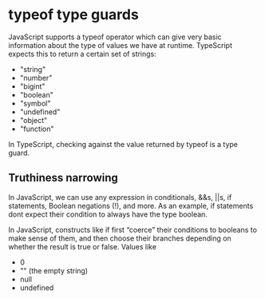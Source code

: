 # typeof type guards

JavaScript supports a typeof operator which can give very basic information about the type of values we have at runtime. TypeScript expects this to return a certain set of strings:

- "string"
- "number"
- "bigint"
- "boolean"
- "symbol"
- "undefined"
- "object"
- "function"

In TypeScript, checking against the value returned by typeof is a type guard.

## Truthiness narrowing

In JavaScript, we can use any expression in conditionals, &&s, ||s, if statements, Boolean negations (!), and more. As an example, if statements dont expect their condition to always have the type boolean.

In JavaScript, constructs like if first “coerce” their conditions to booleans to make sense of them, and then choose their branches depending on whether the result is true or false. Values like

- 0
- "" (the empty string)
- null
- undefined
